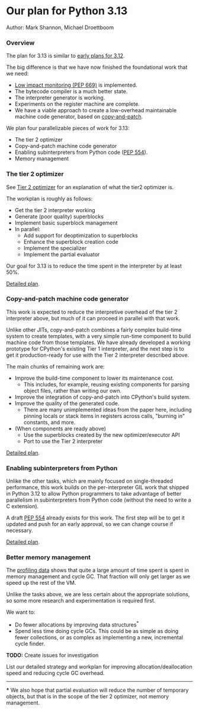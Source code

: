 # Our plan for Python 3.13

Author: Mark Shannon, Michael Droettboom

### Overview

The plan for 3.13 is similar to [early plans for 3.12](../3.12/README.md).

The big difference is that we have now finished the foundational work that we need:

* [Low impact monitoring (PEP 669)](https://peps.python.org/pep-0669/) is implemented.
* The bytecode compiler is a much better state.
* The interpreter generator is working.
* Experiments on the register machine are complete.
* We have a viable approach to create a low-overhead maintainable machine code generator, based on [copy-and-patch](https://fredrikbk.com/publications/copy-and-patch.pdf).

We plan four parallelizable pieces of work for 3.13:

* The tier 2 optimizer
* Copy-and-patch machine code generator
* Enabling subinterpreters from Python code ([PEP 554](https://peps.python.org/pep-0554/)).
* Memory management

### The tier 2 optimizer

See [Tier 2 optimizer](https://github.com/faster-cpython/ideas/issues/557) for an explanation of what the tier2 optimizer is.

The workplan is roughly as follows:
* Get the tier 2 interpreter working
* Generate (poor quality) superblocks
* Implement basic superblock management
* In parallel:
  * Add support for deoptimization to superblocks
  * Enhance the superblock creation code
  * Implement the specializer
  * Implement the partial evaluator

Our goal for 3.13 is to reduce the time spent in the interpreter by at least 50%.

[Detailed plan](https://github.com/faster-cpython/ideas/issues/587).

### Copy-and-patch machine code generator

This work is expected to reduce the interpretive overhead of the tier 2
interpreter above, but much of it can proceed in parallel with that work.

Unlike other JITs, copy-and-patch combines a fairly complex build-time system to
create templates, with a very simple run-time component to build machine code
from those templates. We have already developed a working prototype for
CPython's existing Tier 1 interpreter, and the next step is to get it
production-ready for use with the Tier 2 interpreter described above.

The main chunks of remaining work are:
* Improve the build-time component to lower its maintenance cost.
  * This includes, for example, reusing existing components for parsing object files, rather than writing our own.
* Improve the integration of copy-and-patch into CPython's build system.
* Improve the quality of the generated code.
  * There are many unimplemented ideas from the paper here, including pinning locals or stack items in registers across calls, "burning in" constants, and more.
* (When components are ready above)
  * Use the superblocks created by the new optimizer/executor API
  * Port to use the Tier 2 interpreter

[Detailed plan](https://github.com/faster-cpython/ideas/issues/588).

### Enabling subinterpreters from Python

Unlike the other tasks, which are mainly focused on single-threaded performance, this work builds on the per-interpreter GIL work that shipped in Python 3.12 to allow Python programmers to take advantage of better parallelism in subinterpreters from Python code (without the need to write a C extension).

A draft [PEP 554](https://peps.python.org/pep-0554/) already exists for this work.  The first step will be to get it updated and push for an early approval, so we can change course if necessary.

[Detailed plan](https://github.com/faster-cpython/ideas/issues/589).

### Better memory management

The [profiling data](https://github.com/faster-cpython/benchmarking/blob/main/profiling/profiling.png) shows that quite a large amount of time spent is spent in memory management and cycle GC. That fraction will only get larger as we speed up the rest of the VM.

Unlike the tasks above, we are less certain about the appropriate solutions, so some more research and experimentation is required first.

We want to:
* Do fewer allocations by improving data structures<sup>*</sup>
* Spend less time doing cycle GCs. This could be as simple as doing fewer collections, or as complex as implementing a new, incremental cycle finder.

**TODO:** Create issues for investigation

List our detailed strategy and workplan for improving allocation/deallocation speed and reducing cycle GC overhead.

---------------------------

__*__ We also hope that partial evaluation will reduce the number of temporary objects, but that is in the scope of the tier 2 optimizer, not memory management.

